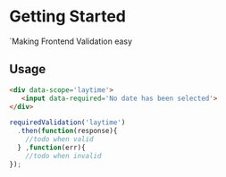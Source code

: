 # Getting Started

`Making Frontend Validation easy

## Usage

```html
<div data-scope='laytime'>
   <input data-required='No date has been selected'>
</div>
```

```js
requiredValidation('laytime')
  .then(function(response){
    //todo when valid
  } ,function(err){
    //todo when invalid
});
```

